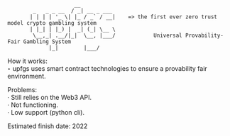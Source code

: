                          __           
            _   _ _ __  / _| __ _ ___ 
           | | | | '_ \| |_ / _` / __|    => the first ever zero trust model crypto gambling system
           | |_| | |_) |  _| (_| \__ \ 
            \__,_| .__/|_|  \__, |___/            Universal Provability-Fair Gambling System
                 |_|        |___/     
                 
How it works:\
‣ upfgs uses smart contract technologies to ensure a provability fair environment.

Problems:\
· Still relies on the Web3 API.\
· Not functioning.\
· Low support (python cli).


Estimated finish date: 2022
